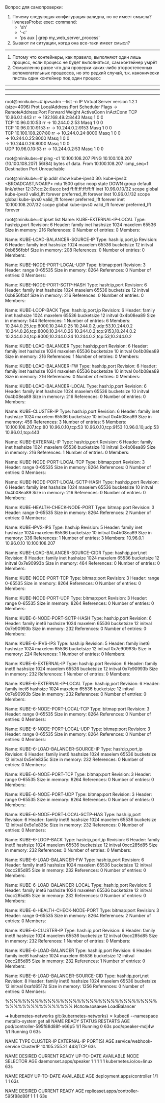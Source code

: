 Вопрос для самопроверки:
1. Почему следующая конфигурация валидна, но не имеет смысла?
    livenessProbe:
    exec:
    command:
    - 'sh'
    - '-c'
    - 'ps aux | grep my_web_server_process'
2. Бывают ли ситуации, когда она все-таки имеет смысл?
---
1) Потому что контейнеры, как правило, выполняют один лишь процесс, если процесс не будет выполняться, сам контейнер умрёт
2) Осмысленно разве что для проверки каких-либо второстепенных вспомогательных процессов, но это редкий случай, т.к. канонически пистаь один контейнер под один процесс
---
---
---
root@minikube:~# ipvsadm --list -n
IP Virtual Server version 1.2.1 (size=4096)
Prot LocalAddress:Port Scheduler Flags
  -> RemoteAddress:Port           Forward Weight ActiveConn InActConn
TCP  10.96.0.1:443 rr
  -> 192.168.49.2:8443            Masq    1      0          0         
TCP  10.96.0.10:53 rr
  -> 10.244.0.2:53                Masq    1      0          0         
TCP  10.96.0.10:9153 rr
  -> 10.244.0.2:9153              Masq    1      0          0         
TCP  10.100.108.207:80 rr
  -> 10.244.0.24:8000             Masq    1      0          0         
  -> 10.244.0.25:8000             Masq    1      0          0         
  -> 10.244.0.26:8000             Masq    1      0          0         
UDP  10.96.0.10:53 rr
  -> 10.244.0.2:53                Masq    1      0          0  



root@minikube:~# ping -c1 10.100.108.207
PING 10.100.108.207 (10.100.108.207) 56(84) bytes of data.
From 10.100.108.207 icmp_seq=1 Destination Port Unreachable


root@minikube:~# ip addr show kube-ipvs0
30: kube-ipvs0: <BROADCAST,NOARP> mtu 1500 qdisc noop state DOWN group default 
    link/ether 12:37:cc:2c:0a:cc brd ff:ff:ff:ff:ff:ff
    inet 10.96.0.10/32 scope global kube-ipvs0
       valid_lft forever preferred_lft forever
    inet 10.96.0.1/32 scope global kube-ipvs0
       valid_lft forever preferred_lft forever
    inet 10.100.108.207/32 scope global kube-ipvs0
       valid_lft forever preferred_lft forever


root@minikube:~# ipset list
Name: KUBE-EXTERNAL-IP-LOCAL
Type: hash:ip,port
Revision: 6
Header: family inet hashsize 1024 maxelem 65536
Size in memory: 216
References: 0
Number of entries: 0
Members:

Name: KUBE-LOAD-BALANCER-SOURCE-IP
Type: hash:ip,port,ip
Revision: 6
Header: family inet hashsize 1024 maxelem 65536 bucketsize 12 initval 0xb856fbbf
Size in memory: 208
References: 0
Number of entries: 0
Members:

Name: KUBE-NODE-PORT-LOCAL-UDP
Type: bitmap:port
Revision: 3
Header: range 0-65535
Size in memory: 8264
References: 0
Number of entries: 0
Members:

Name: KUBE-NODE-PORT-SCTP-HASH
Type: hash:ip,port
Revision: 6
Header: family inet hashsize 1024 maxelem 65536 bucketsize 12 initval 0xb856fbbf
Size in memory: 216
References: 0
Number of entries: 0
Members:

Name: KUBE-LOOP-BACK
Type: hash:ip,port,ip
Revision: 6
Header: family inet hashsize 1024 maxelem 65536 bucketsize 12 initval 0x4b08ea89
Size in memory: 544
References: 1
Number of entries: 6
Members:
10.244.0.25,tcp:8000,10.244.0.25
10.244.0.2,udp:53,10.244.0.2
10.244.0.26,tcp:8000,10.244.0.26
10.244.0.2,tcp:9153,10.244.0.2
10.244.0.24,tcp:8000,10.244.0.24
10.244.0.2,tcp:53,10.244.0.2

Name: KUBE-LOAD-BALANCER
Type: hash:ip,port
Revision: 6
Header: family inet hashsize 1024 maxelem 65536 bucketsize 10 initval 0x4b08ea89
Size in memory: 216
References: 1
Number of entries: 0
Members:

Name: KUBE-LOAD-BALANCER-FW
Type: hash:ip,port
Revision: 6
Header: family inet hashsize 1024 maxelem 65536 bucketsize 10 initval 0x4b08ea89
Size in memory: 216
References: 0
Number of entries: 0
Members:

Name: KUBE-LOAD-BALANCER-LOCAL
Type: hash:ip,port
Revision: 6
Header: family inet hashsize 1024 maxelem 65536 bucketsize 10 initval 0x4b08ea89
Size in memory: 216
References: 0
Number of entries: 0
Members:

Name: KUBE-CLUSTER-IP
Type: hash:ip,port
Revision: 6
Header: family inet hashsize 1024 maxelem 65536 bucketsize 10 initval 0x4b08ea89
Size in memory: 456
References: 3
Number of entries: 5
Members:
10.100.108.207,tcp:80
10.96.0.10,tcp:53
10.96.0.10,tcp:9153
10.96.0.10,udp:53
10.96.0.1,tcp:443

Name: KUBE-EXTERNAL-IP
Type: hash:ip,port
Revision: 6
Header: family inet hashsize 1024 maxelem 65536 bucketsize 10 initval 0x4b08ea89
Size in memory: 216
References: 1
Number of entries: 0
Members:

Name: KUBE-NODE-PORT-LOCAL-TCP
Type: bitmap:port
Revision: 3
Header: range 0-65535
Size in memory: 8264
References: 0
Number of entries: 0
Members:

Name: KUBE-NODE-PORT-LOCAL-SCTP-HASH
Type: hash:ip,port
Revision: 6
Header: family inet hashsize 1024 maxelem 65536 bucketsize 10 initval 0x4b08ea89
Size in memory: 216
References: 0
Number of entries: 0
Members:

Name: KUBE-HEALTH-CHECK-NODE-PORT
Type: bitmap:port
Revision: 3
Header: range 0-65535
Size in memory: 8264
References: 2
Number of entries: 0
Members:

Name: KUBE-IPVS-IPS
Type: hash:ip
Revision: 5
Header: family inet hashsize 1024 maxelem 65536 bucketsize 10 initval 0x4b08ea89
Size in memory: 336
References: 1
Number of entries: 3
Members:
10.96.0.1
10.96.0.10
10.100.108.207

Name: KUBE-LOAD-BALANCER-SOURCE-CIDR
Type: hash:ip,port,net
Revision: 8
Header: family inet hashsize 1024 maxelem 65536 bucketsize 12 initval 0x7e90993b
Size in memory: 464
References: 0
Number of entries: 0
Members:

Name: KUBE-NODE-PORT-TCP
Type: bitmap:port
Revision: 3
Header: range 0-65535
Size in memory: 8264
References: 0
Number of entries: 0
Members:

Name: KUBE-NODE-PORT-UDP
Type: bitmap:port
Revision: 3
Header: range 0-65535
Size in memory: 8264
References: 0
Number of entries: 0
Members:

Name: KUBE-6-NODE-PORT-SCTP-HASH
Type: hash:ip,port
Revision: 6
Header: family inet6 hashsize 1024 maxelem 65536 bucketsize 12 initval 0x7e90993b
Size in memory: 232
References: 0
Number of entries: 0
Members:

Name: KUBE-6-IPVS-IPS
Type: hash:ip
Revision: 5
Header: family inet6 hashsize 1024 maxelem 65536 bucketsize 12 initval 0x7e90993b
Size in memory: 224
References: 1
Number of entries: 0
Members:

Name: KUBE-6-EXTERNAL-IP
Type: hash:ip,port
Revision: 6
Header: family inet6 hashsize 1024 maxelem 65536 bucketsize 12 initval 0x7e90993b
Size in memory: 232
References: 1
Number of entries: 0
Members:

Name: KUBE-6-EXTERNAL-IP-LOCAL
Type: hash:ip,port
Revision: 6
Header: family inet6 hashsize 1024 maxelem 65536 bucketsize 12 initval 0x7e90993b
Size in memory: 232
References: 0
Number of entries: 0
Members:

Name: KUBE-6-NODE-PORT-LOCAL-TCP
Type: bitmap:port
Revision: 3
Header: range 0-65535
Size in memory: 8264
References: 0
Number of entries: 0
Members:

Name: KUBE-6-NODE-PORT-LOCAL-UDP
Type: bitmap:port
Revision: 3
Header: range 0-65535
Size in memory: 8264
References: 0
Number of entries: 0
Members:

Name: KUBE-6-LOAD-BALANCER-SOURCE-IP
Type: hash:ip,port,ip
Revision: 6
Header: family inet6 hashsize 1024 maxelem 65536 bucketsize 12 initval 0x5e1e835c
Size in memory: 232
References: 0
Number of entries: 0
Members:

Name: KUBE-6-NODE-PORT-TCP
Type: bitmap:port
Revision: 3
Header: range 0-65535
Size in memory: 8264
References: 0
Number of entries: 0
Members:

Name: KUBE-6-NODE-PORT-UDP
Type: bitmap:port
Revision: 3
Header: range 0-65535
Size in memory: 8264
References: 0
Number of entries: 0
Members:

Name: KUBE-6-NODE-PORT-LOCAL-SCTP-HAS
Type: hash:ip,port
Revision: 6
Header: family inet6 hashsize 1024 maxelem 65536 bucketsize 12 initval 0x5e1e835c
Size in memory: 232
References: 0
Number of entries: 0
Members:

Name: KUBE-6-LOOP-BACK
Type: hash:ip,port,ip
Revision: 6
Header: family inet6 hashsize 1024 maxelem 65536 bucketsize 12 initval 0xcc285d85
Size in memory: 232
References: 0
Number of entries: 0
Members:

Name: KUBE-6-LOAD-BALANCER-FW
Type: hash:ip,port
Revision: 6
Header: family inet6 hashsize 1024 maxelem 65536 bucketsize 12 initval 0xcc285d85
Size in memory: 232
References: 0
Number of entries: 0
Members:

Name: KUBE-6-LOAD-BALANCER-LOCAL
Type: hash:ip,port
Revision: 6
Header: family inet6 hashsize 1024 maxelem 65536 bucketsize 12 initval 0xcc285d85
Size in memory: 232
References: 0
Number of entries: 0
Members:

Name: KUBE-6-HEALTH-CHECK-NODE-PORT
Type: bitmap:port
Revision: 3
Header: range 0-65535
Size in memory: 8264
References: 2
Number of entries: 0
Members:

Name: KUBE-6-CLUSTER-IP
Type: hash:ip,port
Revision: 6
Header: family inet6 hashsize 1024 maxelem 65536 bucketsize 12 initval 0xcc285d85
Size in memory: 232
References: 1
Number of entries: 0
Members:

Name: KUBE-6-LOAD-BALANCER
Type: hash:ip,port
Revision: 6
Header: family inet6 hashsize 1024 maxelem 65536 bucketsize 12 initval 0xcc285d85
Size in memory: 232
References: 1
Number of entries: 0
Members:

Name: KUBE-6-LOAD-BALANCER-SOURCE-CID
Type: hash:ip,port,net
Revision: 8
Header: family inet6 hashsize 1024 maxelem 65536 bucketsize 12 initval 0xafd6517d
Size in memory: 1256
References: 0
Number of entries: 0
Members:


%%%%%%%%%%%%%%%%%%%%%%%%%%%%%%%%%%%%%%%%%%%%%%%%%%%%
Использование LoadBalancer

➜  kubernetes-networks git:(kubernetes-networks) ✗ kubectl --namespace metallb-system get all
NAME                              READY   STATUS    RESTARTS   AGE
pod/controller-595f88d88f-n66p5   1/1     Running   0          63s
pod/speaker-mdj4w                 1/1     Running   0          63s

NAME                      TYPE        CLUSTER-IP      EXTERNAL-IP   PORT(S)   AGE
service/webhook-service   ClusterIP   10.105.255.21   <none>        443/TCP   63s

NAME                     DESIRED   CURRENT   READY   UP-TO-DATE   AVAILABLE   NODE SELECTOR            AGE
daemonset.apps/speaker   1         1         1       1            1           kubernetes.io/os=linux   63s

NAME                         READY   UP-TO-DATE   AVAILABLE   AGE
deployment.apps/controller   1/1     1            1           63s

NAME                                    DESIRED   CURRENT   READY   AGE
replicaset.apps/controller-595f88d88f   1         1         1       63s

